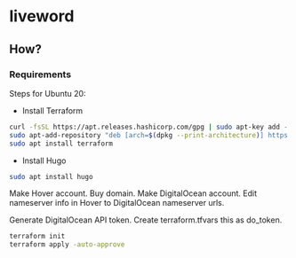 # liveword

## How?

### Requirements

Steps for Ubuntu 20:

 - Install Terraform

```bash
curl -fsSL https://apt.releases.hashicorp.com/gpg | sudo apt-key add -
sudo apt-add-repository "deb [arch=$(dpkg --print-architecture)] https://apt.releases.hashicorp.com $(lsb_release -cs) main"
sudo apt install terraform
```
 - Install Hugo

```bash
sudo apt install hugo
```

Make Hover account. Buy domain. Make DigitalOcean account. Edit nameserver info in Hover to DigitalOcean nameserver urls.

Generate DigitalOcean API token. Create terraform.tfvars this as do_token.

```bash
terraform init
terraform apply -auto-approve
```
